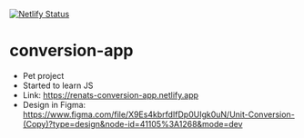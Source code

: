 [![Netlify Status](https://api.netlify.com/api/v1/badges/5fe2ddf9-00e1-4b35-ad62-1c93f4802c10/deploy-status)](https://app.netlify.com/sites/renats-conversion-app/deploys)

# conversion-app
- Pet project
- Started to learn JS
- Link: https://renats-conversion-app.netlify.app
- Design in Figma: https://www.figma.com/file/X9Es4kbrfdIfDp0UIgk0uN/Unit-Conversion-(Copy)?type=design&node-id=41105%3A1268&mode=dev
